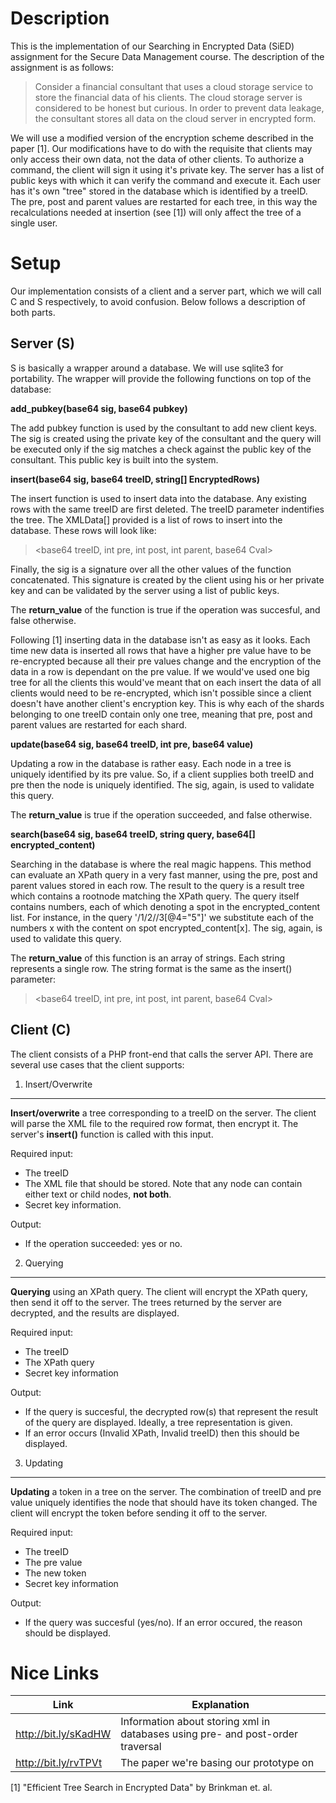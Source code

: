 Description
===========

This is the implementation of our Searching in Encrypted Data (SiED) assignment
for the Secure Data Management course. The description of the assignment is as
follows:

> Consider a financial consultant that uses a cloud storage service to store the
> financial data of his clients. The cloud storage server is considered to be
> honest but curious. In order to prevent data leakage, the consultant stores
> all data on the cloud server in encrypted form.

We will use a modified version of the encryption scheme described in the paper
[1]. Our modifications have to do with the requisite that clients may only
access their own data, not the data of other clients. To authorize a command,
the client will sign it using it's private key. The server has a list of public
keys with which it can verify the command and execute it. Each user has it's own
"tree" stored in the database which is identified by a treeID. The pre, post and
parent values are restarted for each tree, in this way the recalculations needed
at insertion (see [1]) will only affect the tree of a single user.

Setup 
=====

Our implementation consists of a client and a server part, which we will call C
and S respectively, to avoid confusion. Below follows a description of both
parts.

Server (S)
----------

S is basically a wrapper around a database. We will use sqlite3 for portability.
The wrapper will provide the following functions on top of the database:

__add_pubkey(base64 sig, base64 pubkey)__

The add pubkey function is used by the consultant to add new client keys. The
sig is created using the private key of the consultant and the query will be
executed only if the sig matches a check against the public key of the
consultant. This public key is built into the system.

__insert(base64 sig, base64 treeID, string[] EncryptedRows)__

The insert function is used to insert data into the database. Any existing rows
with the same treeID are first deleted. The treeID parameter indentifies the
tree.  The XMLData[] provided is a list of rows to insert into the database.
These rows will look like: 

> \<base64 treeID, int pre, int post, int parent, base64 Cval\>

Finally, the sig is a signature over all the other values of the function
concatenated. This signature is created by the client using his or her private
key and can be validated by the server using a list of public keys.

The __return_value__ of the function is true if the operation was succesful, and 
false otherwise. 

Following [1] inserting data in the database isn't as easy as it looks. Each
time new data is inserted all rows that have a higher pre value have to be
re-encrypted because all their pre values change and the encryption of the data
in a row is dependant on the pre value. If we would've used one big tree for all
the clients this would've meant that on each insert the data of all clients
would need to be re-encrypted, which isn't possible since a client doesn't have
another client's encryption key. This is why each of the shards belonging to one
treeID contain only one tree, meaning that pre, post and parent values are
restarted for each shard.

__update(base64 sig, base64 treeID, int pre, base64 value)__

Updating a row in the database is rather easy. Each node in a tree is uniquely 
identified by its pre value. So, if a client supplies both treeID and pre then
the node is uniquely identified. The sig, again, is used to validate this query.

The __return_value__ is true if the operation succeeded, and false otherwise.

__search(base64 sig, base64 treeID, string query, base64[] encrypted_content)__

Searching in the database is where the real magic happens. This method can
evaluate an XPath query in a very fast manner, using the pre, post and parent
values stored in each row. The result to the query is a result tree which
contains a rootnode matching the XPath query. The query itself contains numbers,
each of which denoting a spot in the encrypted_content list. For instance, in
the query '/1/2//3[@4="5"]' we substitute each of the numbers x with the content
on spot encrypted_content[x]. The sig, again, is used to validate this query.

The __return_value__ of this function is an array of strings. Each string 
represents a single row. The string format is the same as the insert() parameter:

> \<base64 treeID, int pre, int post, int parent, base64 Cval\>


Client (C)
----------

The client consists of a PHP front-end that calls the server API. There are
several use cases that the client supports:


1) Insert/Overwrite
----------
   __Insert/overwrite__ a tree corresponding to a treeID on the server. The client 
   will parse the XML file to the required row format, then encrypt it. The server's
   __insert()__ function is called with this input.

Required input:

* The treeID
* The XML file that should be stored. Note that any node can contain either text or child nodes, __not both__.
* Secret key information.

Output: 

* If the operation succeeded: yes or no.


2) Querying
------------
   __Querying__ using an XPath query. The client will encrypt the XPath query, then send 
   it off to the server. The trees returned by the server are decrypted, and the results 
   are displayed.

Required input: 

* The treeID
* The XPath query
* Secret key information

Output:

* If the query is succesful, the decrypted row(s) that represent the result of the query
  are displayed. Ideally, a tree representation is given.
* If an error occurs (Invalid XPath, Invalid treeID) then this should be displayed.


3) Updating
----------
  __Updating__ a token in a tree on the server. The combination of treeID and pre value uniquely 
  identifies the node that should have its token changed. The client will encrypt the token before 
  sending it off to the server.

Required input:

* The treeID
* The pre value
* The new token
* Secret key information

Output: 

* If the query was succesful (yes/no). If an error occured, the reason should be displayed.

Nice Links
==========

Link | Explanation
---- | -----------
http://bit.ly/sKadHW | Information about storing xml in databases using pre- and post-order traversal
http://bit.ly/rvTPVt | The paper we're basing our prototype on


[1] "Efficient Tree Search in Encrypted Data" by Brinkman et. al.
